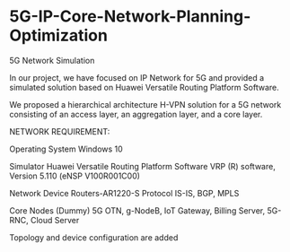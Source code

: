 # 5G-IP-Core-Network-Planning-Optimization
5G Network Simulation

In our project, we have focused on IP Network for 5G and provided a simulated solution based on Huawei Versatile Routing Platform Software. 

We proposed a hierarchical architecture H-VPN solution for a 5G network consisting of an access layer, an aggregation layer, and a core layer. 

NETWORK REQUIREMENT:

Operating System Windows 10

Simulator Huawei Versatile Routing Platform Software
VRP (R) software, Version 5.110 (eNSP V100R001C00)

Network Device Routers-AR1220-S
Protocol IS-IS, BGP, MPLS

Core Nodes (Dummy) 5G OTN, g-NodeB, IoT Gateway, Billing Server, 5G-RNC, Cloud Server

Topology and device configuration are added

